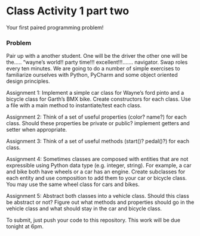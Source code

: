 # Class Activity 1 part two

Your first paired programming problem!

### Problem
 	
Pair up with a another student. One will be the driver the other one will be the..... “wayne’s world!! party time!!! excellent!!!....... navigator. Swap roles every ten minutes. We are going to do a number of simple exercises to familiarize ourselves with Python, PyCharm and some object oriented design principles.              

Assignment 1: Implement a simple car class for Wayne’s ford pinto and a bicycle class for  Garth’s BMX bike.  Create constructors for each class. Use a file with a main method to instantiate/test each class. 

Assignment 2: Think of a set of useful properties (color? name?) for each class. Should these properties be private or public? implement getters and setter when appropriate. 

Assignment 3: Think of a set of useful methods (start()? pedal()?) for each class. 

Assignment 4:  Sometimes classes are composed with entities that are not expressible using Python data type (e.g. integer, string).  For example, a car and bike both have wheels or a car has an engine. Create subclasses for each entity and use composition to add them to your car or bicycle class. You may use the same wheel class for cars and bikes. 

Assignment 5: Abstract both classes into a vehicle class. Should this class be abstract or not? Figure out what methods and properties should go in the vehicle class and what should stay in the car and bicycle class.

To submit, just push your code to this repository. This work will be due tonight at 6pm.
